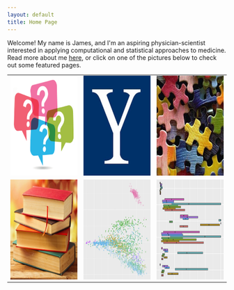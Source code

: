 ```yaml
---
layout: default
title: Home Page
---
```


Welcome! My name is James, and I'm an aspiring physician-scientist interested in applying computational and statistical approaches to medicine. Read more about me <a href="/about">here</a>, or click on one of the pictures below to check out some featured pages. 
<br>

<table class="wide">
<tr>
  <td class="left">
    <a href="/archives/2017/08/22/36-questions">
        <img src="/img/questions.png" alt="36 Questions" title="36 Questions" style="width:230px;height:230px;">
    </a>
  </td>
  <td class="center">
    <a href="/archives/2017/08/21/yale-course-notes">
        <img src="/img/yale.jpg" alt="Yale Course Notes" title="Yale Course Notes" style="width:230px;height:230px;">
    </a>
  </td>
  <td class="right">
    <a href="/archives/2017/08/22/logic-problems">
        <img src="/img/puzzles.jpg" alt="Logic Problems" title="Logic Problems" style="width:230px;height:230px;">
    </a>
  </td>
</tr>
<tr>
  <td class="left">
    <a href="/archives/2017/08/22/book-list">
        <img src="/img/books.jpg" alt="Book List" title="Book List" style="width:230px;height:230px;">
    </a>
  </td>
  <td class="center">
    <a href="/archives/2017/08/22/gerstein-lab">
        <img src="/img/ercc.jpg" alt="ERCC RNA-Seq Visualization Tool" title="ERCC RNA-Seq Visualization Tool" style="width:230px;height:230px;">
    </a>
  </td>
  <td class="right">
    <a href="/archives/2017/08/22/zak-lab">
        <img src="/img/acmg.jpg" alt="Penetrance of ACMG-59 Cardiac Phenotypes" title="Penetrance of ACMG-59 Cardiac Phenotypes" style="width:230px;height:230px;">
    </a>
  </td>

</tr>
</table>